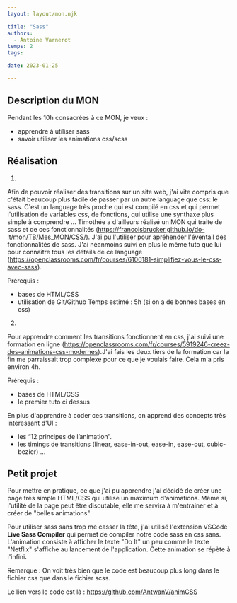 ```yaml
---
layout: layout/mon.njk

title: "Sass"
authors:
  - Antoine Varnerot
temps: 2
tags:

date: 2023-01-25

---
```


## Description du MON

Pendant les 10h consacrées à ce MON, je veux :
- apprendre à utiliser sass
- savoir utiliser les animations css/scss


## Réalisation

1. 
Afin de pouvoir réaliser des transitions sur un site web, j'ai vite compris que c'était beaucoup plus facile de passer par un autre language que css: le sass. C'est un language très proche qui est compilé en css et qui permet l'utilisation de variables css, de fonctions, qui utilise une synthaxe plus simple à comprendre ... Timothée a d'ailleurs réalisé un MON qui traite de sass et de ces fonctionnalités (https://francoisbrucker.github.io/do-it/mon/TB/Mes_MON/CSS/). J'ai pu l'utiliser pour apréhender l'éventail des fonctionnalités de sass.
J'ai néanmoins suivi en plus le même tuto que lui pour connaître tous les détails de ce language (https://openclassrooms.com/fr/courses/6106181-simplifiez-vous-le-css-avec-sass). 

Prérequis :
- bases de HTML/CSS
- utilisation de Git/Github
Temps estimé : 5h (si on a de bonnes bases en css)

2. 
Pour apprendre comment les transitions fonctionnent en css, j'ai suivi une formation en ligne (https://openclassrooms.com/fr/courses/5919246-creez-des-animations-css-modernes).J'ai fais les deux tiers de la formation car la fin me parraissait trop complexe pour ce que je voulais faire. Cela m'a pris environ 4h.


Prérequis :
- bases de HTML/CSS
- le premier tuto ci dessus

En plus d'apprendre à coder ces transitions, on apprend des concepts très interessant d'UI :

-  les “12 principes de l’animation”.
- les timings de transitions (linear,  ease-in-out, ease-in, ease-out, cubic-bezier)
...

## Petit projet 

Pour mettre en pratique, ce que j'ai pu apprendre j'ai décidé de créer une page très simple HTML/CSS qui utilise un maximum d'animations. Même si, l'utilité de la page peut être discutable, elle me servira à m'entrainer et à créer de "belles animations"

Pour utiliser sass sans trop me casser la tête, j'ai utilisé l'extension VSCode **Live Sass Compiler** qui permet de compiler notre code sass en css sans.
L'animation consiste à afficher le texte "Do It" un peu comme le texte "Netflix" s'affiche au lancement de l'application. Cette animation se répète à l'infini.

Remarque : On voit très bien que le code est beaucoup plus long dans le fichier css que dans le fichier scss. 

Le lien vers le code est là : https://github.com/AntwanV/animCSS

